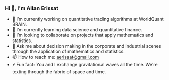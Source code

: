 ### Hi 👋, I'm Allan Erissat

<!--
**erissatallan/erissatallan** is a ✨ _special_ ✨ repository because its `README.md` (this file) appears on your GitHub profile.

Here are some ideas to get you started:

- 🤔 I’m looking for help with  ...
- 😄 Pronouns: ...

-->

- 🔭 I’m currently working on quantitative trading algorithms at WorldQuant BRAIN.
- 🌱 I’m currently learning data science and quantitative finance.
- 👯 I’m looking to collaborate on projects that apply mathematics and statistics.
- 💬 Ask me about decision making in the corporate and industrial scenes through the application of mathematics and statistics.
- 📫 How to reach me: aerissat@gmail.com
- ⚡ Fun fact: You and I exchange gravitational waves all the time. We're texting through the fabric of space and time.
